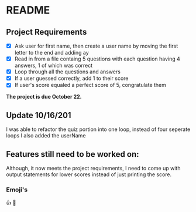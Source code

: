 # README

## Project Requirements

- [x] Ask user for first name, then create a user name by moving the first letter to the end and adding ay
- [x] Read in from a file containg 5 questions with each question having 4 answers, 1 of which was correct
- [x] Loop through all the questions and answers
- [x] If a user guessed correctly, add 1 to their score
- [x] If user's score equaled a perfect score of 5, congratulate them

**The project is due October 22.**

## Update 10/16/201
I was able to refactor the quiz portion into one loop, instead of four seperate loops
I also added the userName  

## Features still need to be worked on:
Although, it now meets the project requirements, I need to come up with output statements for lower scores instead of just printing the score.

### Emoji's

:thumbsup: :triumph: